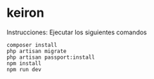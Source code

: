 # keiron

Instrucciones: Ejecutar los siguientes comandos
```
composer install
php artisan migrate
php artisan passport:install
npm install
npm run dev
```

